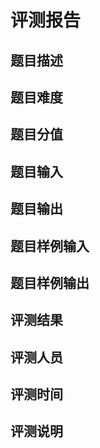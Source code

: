 # 评测报告
## 题目描述

## 题目难度

## 题目分值

## 题目输入

## 题目输出

## 题目样例输入

## 题目样例输出

## 评测结果

## 评测人员

## 评测时间 

## 评测说明